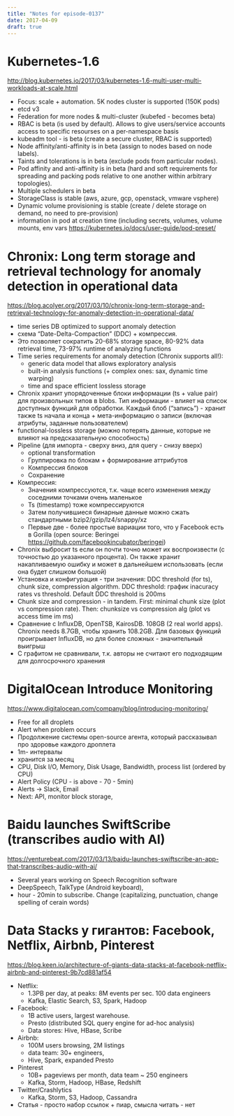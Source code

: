```yaml
---
title: "Notes for episode-0137"
date: 2017-04-09
draft: true
---
```


# Kubernetes-1.6
http://blog.kubernetes.io/2017/03/kubernetes-1.6-multi-user-multi-workloads-at-scale.html

- Focus: scale + automation. 5K nodes cluster is supported (150K pods)
- etcd v3
- Federation for more nodes & multi-cluster (kubefed - becomes beta)
- RBAC is beta (is used by default). Allows to give users/service accounts access to specific resourses on a per-namespace basis
- kubeadm tool - is beta (create a secure cluster, RBAC is supported)
- Node affinity/anti-affinity is in beta (assign to nodes based on node labels).
- Taints and tolerations is in beta (exclude pods from particular nodes).
- Pod affinity and anti-affinity is in beta (hard and soft requirements for spreading and packing pods relative to one another within arbitrary topologies).
- Multiple schedulers in beta
- StorageClass is stable (aws, azure, gcp, openstack, vmware vsphere)
- Dynamic volume provisioning is stable (create / delete storage on demand, no need to pre-provision)
- information in pod at creation time (including secrets, volumes, volume mounts, env vars https://kubernetes.io/docs/user-guide/pod-preset/


# Chronix: Long term storage and retrieval technology for anomaly detection in operational data
https://blog.acolyer.org/2017/03/10/chronix-long-term-storage-and-retrieval-technology-for-anomaly-detection-in-operational-data/

- time series DB optimized to support anomaly detection
- схема  “Date-Delta-Compaction” (DDC) + компрессия.
- Это позволяет сократить 20-68% storage space, 80-92% data retrieval time, 73-97% runtime of analyzing functions
- Time series requirements for anomaly detection (Chronix supports all!):
    - generic data model that allows exploratory analysis
    - built-in analysis functions (+ complex ones: sax, dynamic time warping)
    - time and space efficient lossless storage
- Chronix хранит упорядоченные блоки информации (ts + value pair) для произвольных типов в blobs. Тип информации - влияет на список доступных функций для обработки. Каждый блоб (“запись”) - хранит также ts начала и конца + мета-информацию о записи (включая атрибуты, заданные пользователем)
- functional-lossless storage (можно потерять данные, которые не влияют на предсказательную способность)
- Pipeline (для импорта - сверху вниз, для query - снизу вверх)
    - optional transformation
    - Группировка по блокам + формирование аттрибутов
    - Компрессия блоков
    - Сохранение
- Компрессия:
    - Значения компрессуются, т.к. чаще всего изменения между соседними точками очень маленькое
    - Ts (timestamp) тоже компрессируются
    - Затем получившиеся бинарные данные можно сжать стандартными bzip2/gzip/lz4/snappy/xz
    - Первые две - более простые вариации того, что у Facebook есть в Gorilla (open source: Beringei https://github.com/facebookincubator/beringei)
- Chronix выбросит ts если он почти точно может их воспроизвести (с точностью до указанного процента). Он также хранит накапливаемую ошибку и может в дальнейшем использовать (если она будет слишком большой)
- Установка и конфигурация - три значения: DDC threshold (for ts), chunk size, compression algorithm. DDC threshold: график inacuracy rates vs threshold. Default DDC threshold is 200ms
- Chunk size and compression - in tandem. First: minimal chunk size (plot vs compression rate). Then: chunksize vs compression alg (plot vs access time im ms)
- Сравнение с InfluxDB, OpenTSB, KairosDB. 108GB (2 real world apps). Chronix needs 8.7GB,  чтобы хранить 108.2GB. Для базовых функций проигрывает InfluxDB, но для более сложных - значительный выигрыш
- С графитом не сравнивали, т.к. авторы не считают его подходящим для долгосрочного хранения

# DigitalOcean Introduce Monitoring
https://www.digitalocean.com/company/blog/introducing-monitoring/

- Free for all droplets
- Alert when problem occurs
- Продолжение системы open-source агента, который рассказывал про здоровье каждого дроплета
- 1m- интервалы
- хранится за месяц
- CPU, Disk I/O, Memory, Disk Usage, Bandwidth, process list  (ordered by CPU)
- Alert Policy (CPU - is above - 70 - 5min)
- Alerts -> Slack, Email
- Next: API, monitor block storage,

# Baidu launches SwiftScribe (transcribes audio with AI)
https://venturebeat.com/2017/03/13/baidu-launches-swiftscribe-an-app-that-transcribes-audio-with-ai/

- Several years working on Speech Recognition software
- DeepSpeech, TalkType (Android keyboard),
- hour - 20min to subscribe. Change (capitalizing, punctuation, change spelling of cerain words)

# Data Stacks у гигантов: Facebook, Netflix, Airbnb, Pinterest
https://blog.keen.io/architecture-of-giants-data-stacks-at-facebook-netflix-airbnb-and-pinterest-9b7cd881af54

- Netflix:
    - 1.3PB per day, at peaks: 8M events per sec. 100 data engineers
    - Kafka, Elastic Search, S3, Spark, Hadoop
- Facebook:
    - 1B active users, largest warehouse.
    - Presto (distributed SQL query engine for ad-hoc analysis)
    - Data stores: Hive, HBase, Scribe
- Airbnb:
    - 100M users browsing, 2M listings
    - data team: 30+ engineers,
    - Hive, Spark, expanded Presto
- Pinterest
    - 10B+ pageviews per month, data team ~ 250 engineers
    - Kafka, Storm, Hadoop, HBase, Redshift
- Twitter/Crashlytics
    - Kafka, Storm, S3, Hadoop, Cassandra
- Статья - просто набор ссылок + пиар, смысла читать - нет


